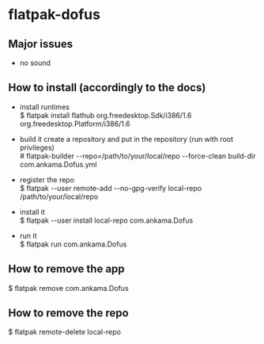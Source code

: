 # flatpak-dofus  
## Major issues  
- no sound  

## How to install (accordingly to the docs)  
- install runtimes  
$ flatpak install flathub org.freedesktop.Sdk/i386/1.6 org.freedesktop.Platform/i386/1.6  
  
- build it create a repository and put in the repository (run with root privileges)  
\# flatpak-builder --repo=/path/to/your/local/repo --force-clean build-dir com.ankama.Dofus.yml  

- register the repo  
$ flatpak --user remote-add --no-gpg-verify local-repo /path/to/your/local/repo  
  
- install it  
$ flatpak --user install local-repo com.ankama.Dofus  
  
- run it  
$ flatpak run com.ankama.Dofus  
  
## How to remove the app  
$ flatpak remove com.ankama.Dofus

## How to remove the repo  
$ flatpak remote-delete local-repo
